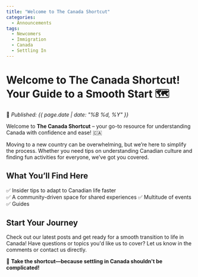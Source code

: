 ```yaml
---
title: "Welcome to The Canada Shortcut"
categories:
  - Announcements
tags:
  - Newcomers
  - Immigration
  - Canada
  - Settling In
---
```


# **Welcome to The Canada Shortcut! Your Guide to a Smooth Start** 🗺️  

📅 *Published: {{ page.date | date: "%B %d, %Y" }}*  

Welcome to **The Canada Shortcut** – your go-to resource for understanding Canada with confidence and ease! 🇨🇦  

Moving to a new country can be overwhelming, but we’re here to simplify the process. Whether you need tips on understanding Canadian culture and finding fun activities for everyone, we’ve got you covered.  

## **What You’ll Find Here**   
✅ Insider tips to adapt to Canadian life faster  
✅ A community-driven space for shared experiences
✅ Multitude of events
✅ Guides 

## **Start Your Journey**  
Check out our latest posts and get ready for a smooth transition to life in Canada! Have questions or topics you'd like us to cover? Let us know in the comments or contact us directly.  

🚀 **Take the shortcut—because settling in Canada shouldn't be complicated!**  
